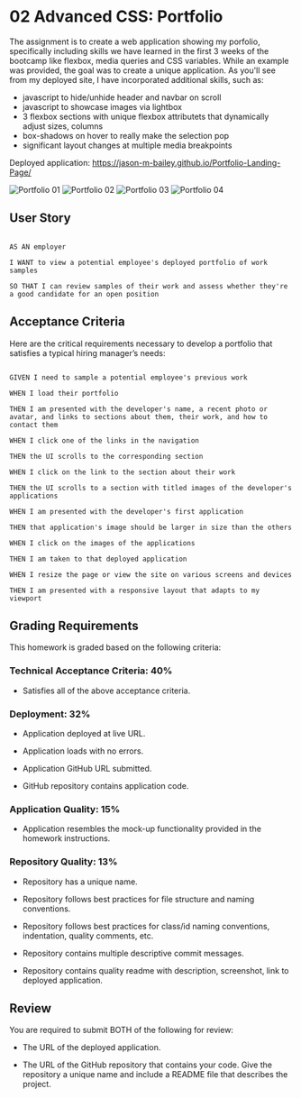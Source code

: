 # 02 Advanced CSS: Portfolio

The assignment is to create a web application showing my porfolio, specifically including skills we have learned in the first 3 weeks of the bootcamp like flexbox, media queries and CSS variables. While an example was provided, the goal was to create a unique application. As you'll see from my deployed site, I have incorporated additional skills, such as: 

- javascript to hide/unhide header and navbar on scroll 
- javascript to showcase images via lightbox
- 3 flexbox sections with unique flexbox attributets that dynamically adjust sizes, columns
- box-shadows on hover to really make the selection pop
- significant layout changes at multiple media breakpoints


Deployed application: https://jason-m-bailey.github.io/Portfolio-Landing-Page/


![Portfolio 01](https://user-images.githubusercontent.com/23285473/117552731-48633980-b01b-11eb-83a5-2dc55a0aeec9.jpg)
![Portfolio 02](https://user-images.githubusercontent.com/23285473/117552732-48fbd000-b01b-11eb-9045-5034e7fe4595.jpg)
![Portfolio 03](https://user-images.githubusercontent.com/23285473/117552733-48fbd000-b01b-11eb-947f-7117c51a34e9.jpg)
![Portfolio 04](https://user-images.githubusercontent.com/23285473/117552730-48633980-b01b-11eb-9156-c6cee21a2ae7.jpg)


## User Story

```

AS AN employer

I WANT to view a potential employee's deployed portfolio of work samples

SO THAT I can review samples of their work and assess whether they're a good candidate for an open position

```


## Acceptance Criteria

Here are the critical requirements necessary to develop a portfolio that satisfies a typical hiring manager’s needs:

```

GIVEN I need to sample a potential employee's previous work

WHEN I load their portfolio

THEN I am presented with the developer's name, a recent photo or avatar, and links to sections about them, their work, and how to contact them

WHEN I click one of the links in the navigation

THEN the UI scrolls to the corresponding section

WHEN I click on the link to the section about their work

THEN the UI scrolls to a section with titled images of the developer's applications

WHEN I am presented with the developer's first application

THEN that application's image should be larger in size than the others

WHEN I click on the images of the applications

THEN I am taken to that deployed application

WHEN I resize the page or view the site on various screens and devices

THEN I am presented with a responsive layout that adapts to my viewport

```

## Grading Requirements

This homework is graded based on the following criteria: 

### Technical Acceptance Criteria: 40%

* Satisfies all of the above acceptance criteria.

### Deployment: 32%

* Application deployed at live URL.

* Application loads with no errors.

* Application GitHub URL submitted.

* GitHub repository contains application code.

### Application Quality: 15%

* Application resembles the mock-up functionality provided in the homework instructions.

### Repository Quality: 13%

* Repository has a unique name.

* Repository follows best practices for file structure and naming conventions.

* Repository follows best practices for class/id naming conventions, indentation, quality comments, etc.

* Repository contains multiple descriptive commit messages.

* Repository contains quality readme with description, screenshot, link to deployed application.

## Review

You are required to submit BOTH of the following for review:

* The URL of the deployed application.

* The URL of the GitHub repository that contains your code. Give the repository a unique name and include a README file that describes the project.

